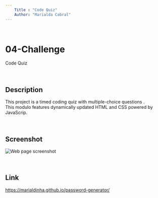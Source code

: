 ```yaml
---
    Title : "Code Quiz"
    Author: "Marialda Cabral"
---
```

<br /> 

# 04-Challenge
Code Quiz <br /> <br />  <br />

## Description
This project is a timed coding quiz with multiple-choice questions .<br />
This modulo features dynamically updated HTML and CSS powered by JavaScrip.<br /> <br />  <br />

## Screenshot
 ![Web page screenshot](./assets/Quiz_Screenshot.png.png) <br /> <br /> <br />

## Link
https://marialdinha.github.io/password-generator/
